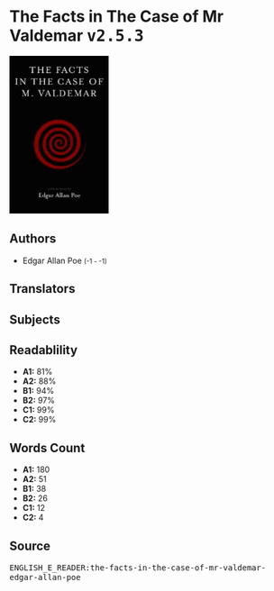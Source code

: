# The Facts in The Case of Mr Valdemar <kbd>v2.5.3</kbd>

![](./cover.medium.jpg "")

## Authors


 - Edgar Allan Poe <small>(-1 - -1)</small>

## Translators



## Subjects



## Readablility


 - **A1:** 81%
 - **A2:** 88%
 - **B1:** 94%
 - **B2:** 97%
 - **C1:** 99%
 - **C2:** 99%

## Words Count


 - **A1:** 180
 - **A2:** 51
 - **B1:** 38
 - **B2:** 26
 - **C1:** 12
 - **C2:** 4

## Source


<kbd>ENGLISH_E_READER:the-facts-in-the-case-of-mr-valdemar-edgar-allan-poe</kbd>
